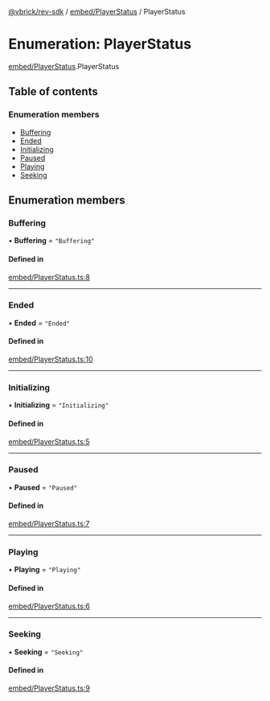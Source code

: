 [@vbrick/rev-sdk](../README.md) / [embed/PlayerStatus](../modules/embed_PlayerStatus.md) / PlayerStatus

# Enumeration: PlayerStatus

[embed/PlayerStatus](../modules/embed_PlayerStatus.md).PlayerStatus

## Table of contents

### Enumeration members

- [Buffering](embed_PlayerStatus.PlayerStatus.md#buffering)
- [Ended](embed_PlayerStatus.PlayerStatus.md#ended)
- [Initializing](embed_PlayerStatus.PlayerStatus.md#initializing)
- [Paused](embed_PlayerStatus.PlayerStatus.md#paused)
- [Playing](embed_PlayerStatus.PlayerStatus.md#playing)
- [Seeking](embed_PlayerStatus.PlayerStatus.md#seeking)

## Enumeration members

### Buffering

• **Buffering** = `"Buffering"`

#### Defined in

[embed/PlayerStatus.ts:8](https://github.com/vbrick/rev-sdk-js/blob/cac113d/src/embed/PlayerStatus.ts#L8)

___

### Ended

• **Ended** = `"Ended"`

#### Defined in

[embed/PlayerStatus.ts:10](https://github.com/vbrick/rev-sdk-js/blob/cac113d/src/embed/PlayerStatus.ts#L10)

___

### Initializing

• **Initializing** = `"Initializing"`

#### Defined in

[embed/PlayerStatus.ts:5](https://github.com/vbrick/rev-sdk-js/blob/cac113d/src/embed/PlayerStatus.ts#L5)

___

### Paused

• **Paused** = `"Paused"`

#### Defined in

[embed/PlayerStatus.ts:7](https://github.com/vbrick/rev-sdk-js/blob/cac113d/src/embed/PlayerStatus.ts#L7)

___

### Playing

• **Playing** = `"Playing"`

#### Defined in

[embed/PlayerStatus.ts:6](https://github.com/vbrick/rev-sdk-js/blob/cac113d/src/embed/PlayerStatus.ts#L6)

___

### Seeking

• **Seeking** = `"Seeking"`

#### Defined in

[embed/PlayerStatus.ts:9](https://github.com/vbrick/rev-sdk-js/blob/cac113d/src/embed/PlayerStatus.ts#L9)
